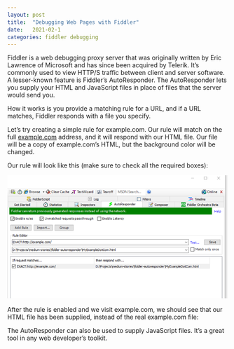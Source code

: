 ```yaml
---
layout: post
title:  "Debugging Web Pages with Fiddler"
date:   2021-02-1
categories: fiddler debugging
---
```


Fiddler is a web debugging proxy server that was originally written by Eric Lawrence of Microsoft 
and has since been acquired by Telerik. It’s commonly used to view HTTP/S traffic between client 
and server software. A lesser-known feature is Fiddler’s AutoResponder. The AutoResponder lets you supply 
your HTML and JavaScript files in place of files that the server would send you.


How it works is you provide a matching rule for a URL, and if a URL matches, Fiddler responds with a file you specify.


Let’s try creating a simple rule for example.com. Our rule will match on the full [example.com](http://example.com/) 
address, and it will respond with our HTML file. Our file will be a copy of example.com’s HTML, but the background color will be changed.


Our rule will look like this (make sure to check all the required boxes):


![our rule](https://raw.githubusercontent.com/mikeMoreno/mikeMoreno.github.io/master/images/examples/debugging-web-pages-with-fiddler/our-rule.png "Our Rule")


After the rule is enabled and we visit example.com, we should see that our HTML file has been supplied,
instead of the real example.com file:


The AutoResponder can also be used to supply JavaScript files. It’s a great tool in any web developer’s toolkit.

